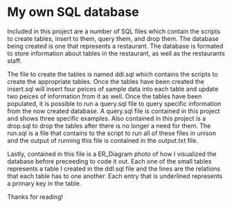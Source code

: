 # My own SQL database
Included in this project are a number of SQL files which contain the scripts to create tables, insert to them, query them, and drop them.
The database being created is one that represents a restaurant. The database is formated to store information about tables in the restaurant,
as well as the restaurants staff.

The file to create the tables is named ddl.sql which contains the scripts to create the appropriate tables. Once the tables have been created
the insert.sql will insert four peices of sample data into each table and update two peices of information from it as well. Once the tables 
have been populated, it is possible to run a query.sql file to query specific information from the now created database. A query.sql file
is contained in this project and shows three specific examples. Also contained in this project is a drop.sql to drop the tables after
there is no longer a need for them. The run.sql is a file that contains to the script to run all of these files in unison and the output
of running this file is contained in the output.txt file.

Lastly, contained in this file is a ER_Diagram photo of how I visualized the database before preceeding to code it out. Each one of the
small tables represents a table I created in the ddl.sql file and the lines are the relations that each table has to one another.
Each entry that is underlined represents a primary key in the table.

Thanks for reading!
